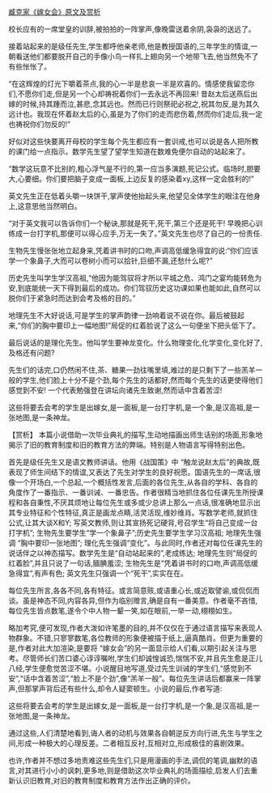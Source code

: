 [臧克家《嫁女会》原文及赏析](https://www.vrrw.net/wx/14999.html)

校长应有的一席堂皇的训辞,被拍拍的一阵掌声,像晚雷送着余阴,袅袅的送远了。

接着站起来的是级任先生,学生都呼他亲老师,他是教授国语的,三年学生的情谊,一朝看送他们都要脱开自己的手像小鸟一样扎上翅向另一个地带飞去,他当然免不了有些怅怅了。

“在这辉煌的灯光下嚼着茶点,我的心一半是悲哀一半是欢喜的。情感使我留恋你们,不愿你们走,但是另一个心却祷祝着你们一去永远不再回来! 昔赵太后送燕后出嫁的时候,持其踵而泣,甚悲,念其远也。然而已行则祭祀必祝之,祝其勿反,是为其久远计也。我现在怀着赵太后的心,虽是为了你们的走而悲伤着,然而你们走后,我一定也祷祝你们勿反的!”

好似对这些快要离开母校的学生每个先生都应有一套训戒,也可以说是各人把所教的课门给一点指示。数学先生望了望学生知道在数难免便尔自动的站起来了。

“数学这玩意不比别的,粗心浮气是不行的,第一应当多演题,死记公式。临场时,胆要大,心要细。你们要把脑子变成一面板,上边反复的感染着xy,这样一定会胜利的!”

英文先生正在低着头嚼一块饼干,掌声使他抬起头来,他望见全体学生的眼注在他身上,这意思他当然明白。

“对于英文我可以告诉你们一个秘诀,那就是死干,死干,第三个还是死干! 早晚把心训练成一台打字机,那便可以得心应手,万无一失了。”英文先生也尽了自己的一份责任.

生物先生慢张张地立起身来,凭着讲书时的口吻,声调高低缓急得宜的说:“你们应该学一个象鼻子,大而可以卷树小而可以拾针,巨细不漏,还愁什么呢?”

历史先生叫学生学汉高祖,“他因为能驾驭将才所以平城之危、鸿门之宴均能转危为安,到底能统一天下得到最后的成功。你们驾驭历史这功课如果也能如此,自然可以脱你们于紧急时而达到会考及格的目的。”

地理先生不大好说话,可是学生的掌声韵律一劲响着说不说在你。最后被鼓起来,“你们的胸中要印上一幅地图!”局促的红着脸说了这么一句便坐下把头低下了。

最后说话的是理化先生。他叫学生要神龙变化。什么物理变化,化学变化,变化好了,及格还有问题?

先生们的话完,口仍然闲不住,茶、糖果一劲往嘴里填,难过的是只剩下了一些羔羊一般的学生,他们脸上十分不是个劲,每个先生的话都好,然而每个先生的话更使得他们感觉到不安! 一个代表勉强登在讲坛向诸先生致谢,然而话中含着苦涩!

这些将要去会考的学生是出嫁女,是一面板,是一台打字机,是一个象,是汉高祖,是一张地图,是一条神龙。



【赏析】 本篇小说借助一次毕业典礼的描写,生动地描画出师生话别的场面,形象地揭示了旧的教育制度和旧的教育方法的弊端。特别是人物语言写得特别出色。

首先是级任先生又是语文教师讲话。他用《战国策》中 “触龙说赵太后”的典故,既表现了师生间结下的情谊,又表达了先生对学生的良好祝愿。国语先生的一席话,很像一个开场白,一个总起,一个概括性发言,后面的各位先生,从各自的学科、各自的角度作了一番指示、一番训诫、一番忠告。作者很精当地抓住各位任课先生所授课程和各自秉性,不厌其烦地让每位先生或多或少总讲上那么一点话,很准确地显示出其专业特征和个性特征,真正是画龙点睛,活灵活现,维妙维肖。写数学老师,就抓住公式,让其大谈X和Y; 写英文教师,则让其宣扬死记硬背,号召学生“将自己变成一台打字机”; 生物先生要学生“学一个象鼻子”;历史先生要学生学习汉高祖; 地理先生强调 “胸中要印一张地图”; 理化先生强调“变化”。与此同时,作者还对每位任课先生的说话伴之以神态描写。数学先生是“自动站起来的”,老成练达; 地理先生则“局促的红着脸”,并且只说了一句话,腼腆羞涩; 生物先生是“凭着讲书时的口吻,声调高低缓急得宜”,有声有色; 英文先生只强调一个“死干”,实实在在。

每位先生所言,各各不同,各有特征。或言简意赅,或语重心长,或近取譬谕,或侃侃而谈。虽是神态不同,内容各异,但作为临别赠言,确是自有一番美意。作者毫不吝惜,每位先生皆点数笔,遂令个中人物一颦一笑,如在眼前,一举一动,栩栩如生。

略加考究,便可发现,作者大泼如许笔墨的目的,并不仅仅在于通过语言描写来表现人物群象。不错,只寥寥数笔,各位教师的形象便被描于纸上,逼真酷肖。但更为重要的是,作者对此大加渲染,是要将 “嫁女会”的另一面显示给人们看,以期引起关注与思考。尽管师长们苦口婆心谆谆嘱咐,学生们却诚惶诚恐,惴惴不安,并且先生愈是正儿八经,学生便愈觉苦涩不堪。小说醒目地写道,受过先生训诫的学生们,“感觉到不安”,“话中含着苦涩”,“脸上不是个劲”,像“羔羊一般”。每位先生讲话后都赢来一阵掌声,但那掌声背后还有些什么,却令人疑窦顿生。小说的最后,作者写道:

这些将要去会考的学生是出嫁女,是一面板,是一台打字机,是一个象,是汉高祖,是一张地图,是一条神龙。

通过这些,人们清楚地看到,诲人者的动机与效果各自朝逆反方向行进,先生与学生之间,形成一种极大的心理反差。二者相互反衬,互相对立,形成极佳的喜剧效果。

也许,作者并不想过多地责难这些先生们,只是用漫画的手法,调侃的笔调,幽默的语言,对其进行小小的讽刺,更多地,则是借助这次毕业典礼的场面描绘,启发人们去重新认识旧教育,对旧的教育制度和教育方法作出正确的评价。

